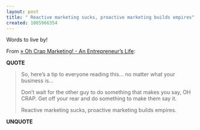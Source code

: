 ```yaml
---
layout: post
title: " Reactive marketing sucks, proactive marketing builds empires"
created: 1085966354
---
```

Words to live by!

From <a href="http://www.entrepreneurslife.com/archives/2004/05/28/oh-crap-marketing/"> &raquo; Oh Crap Marketing! - An Entrepreneur&#8217;s Life</a>:
<p><strong>QUOTE</strong></p><blockquote>So, here&#8217;s a tip to everyone reading this&#8230; no matter what your business is&#8230;

Don&#8217;t wait for the other guy to do something that makes you say, OH CRAP. Get off your rear and do something to make them say it.

Reactive marketing sucks, proactive marketing builds empires.</blockquote><p><strong>UNQUOTE</strong></p>

